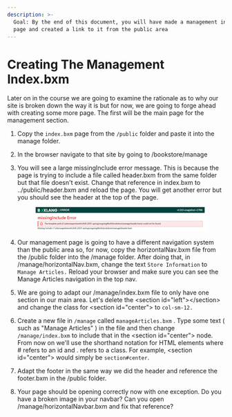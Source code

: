 ```yaml
---
description: >-
  Goal: By the end of this document, you will have made a management index.bxm
  page and created a link to it from the public area
---
```


# Creating The Management Index.bxm

Later on in the course we are going to examine the rationale as to why our site is broken down the way it is but for now, we are going to forge ahead with creating some more page. The first will be the main page for the management section.&#x20;

1. Copy the `index.bxm` page from the `/public` folder and paste it into the manage folder.
2. In the browser navigate to that site by going to /bookstore/manage
3.  You will see a large missingInclude error message. This is because the page is trying to include a file called header.bxm from the same folder but that file doesn't exist. Change that reference in index.bxm to ../public/header.bxm and reload the page. You will get another error but you should see the header at the top of the page.&#x20;

    <figure><img src="../.gitbook/assets/image (1) (1) (1) (1) (1) (1) (1).png" alt=""><figcaption></figcaption></figure>


4. Our management page is going to have a different navigation system than the public area so, for now, copy the horizontalNav.bxm file from the /public folder into the /manage folder. After doing that, in /manage/horizontalNav.bxm, change the text `Store Information` to `Manage Articles.` Reload your browser and make sure you can see the Manage Articles navigation in the top nav.&#x20;
5. We are going to adapt our /manage/index.bxm file to only have one section in our main area. Let's delete the \<section id="left">\</section>  and change the class for \<section id="center"> to `col-sm-12.`&#x20;
6. Create a new file in `/manage` called `manageArticles.bxm` . Type some text ( such as "Manage Articles" ) in the file and then change `/manage/index.bxm` to include that in the \<section id="center"> node. From now on we'll use the shorthand notation for HTML elements where # refers to an id and . refers to a class. For example, \<section id="center"> would simply be `section#center`.&#x20;
7. Adapt the footer in the same way we did the header and reference the footer.bxm in the /public folder.&#x20;
8. Your page should be opening correctly now with one exception. Do you have a broken image in your navbar? Can you open /manage/horizontalNavbar.bxm and fix that reference?
